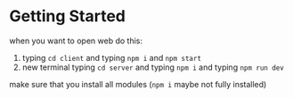 # Getting Started

when you want to open web do this:

1. typing `cd client` and typing `npm i` and `npm start`
2. new terminal typing `cd server` and typing `npm i` and typing `npm run dev`

make sure that you install all modules (`npm i` maybe not fully installed)